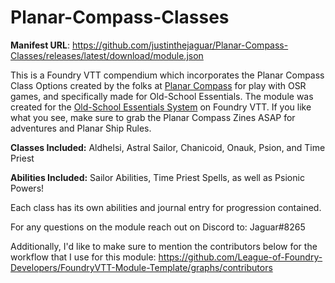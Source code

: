 # Planar-Compass-Classes

**Manifest URL**: https://github.com/justinthejaguar/Planar-Compass-Classes/releases/latest/download/module.json

This is a Foundry VTT compendium which incorporates the Planar Compass Class Options created by the folks at [Planar Compass](https://www.planarcompass.com/) for play with OSR games, and specifically made for Old-School Essentials. The module was created for the  [Old-School Essentials System](https://foundryvtt.com/packages/ose) on Foundry VTT. If you like what you see, make sure to grab the Planar Compass Zines ASAP for adventures and Planar Ship Rules.

**Classes Included:**
Aldhelsi, Astral Sailor, Chanicoid, Onauk, Psion, and Time Priest

**Abilities Included:**
Sailor Abilities, Time Priest Spells, as well as Psionic Powers!

Each class has its own abilities and journal entry for progression contained.

For any questions on the module reach out on Discord to: Jaguar#8265

Additionally, I'd like to make sure to mention the contributors below for the workflow that I use for this module: https://github.com/League-of-Foundry-Developers/FoundryVTT-Module-Template/graphs/contributors
